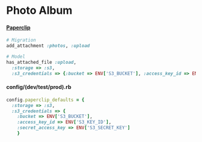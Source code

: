 # Photo Album

#### [Paperclip][1]

```rb
# Migration
add_attachment :photos, :upload

# Model
has_attached_file :upload,
  :storage => :s3,
  :s3_credentials => {:bucket => ENV['S3_BUCKET'], :access_key_id => ENV['S3_KEY_ID'], :secret_access_key => ENV['S3_SECRET_KEY']}
```

#### config/(dev/test/prod).rb
```rb
config.paperclip_defaults = {
  :storage => :s3,
  :s3_credentials => {
    :bucket => ENV['S3_BUCKET'],
    :access_key_id => ENV['S3_KEY_ID'],
    :secret_access_key => ENV['S3_SECRET_KEY']
    }
```





[1]: https://github.com/thoughtbot/paperclip


